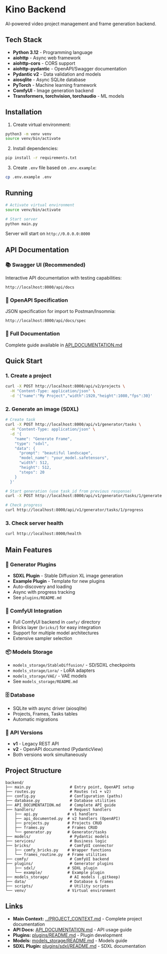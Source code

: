 # Kino Backend

AI-powered video project management and frame generation backend.

## Tech Stack

- **Python 3.12** - Programming language
- **aiohttp** - Async web framework
- **aiohttp-cors** - CORS support
- **aiohttp-pydantic** - OpenAPI/Swagger documentation
- **Pydantic v2** - Data validation and models
- **aiosqlite** - Async SQLite database
- **PyTorch** - Machine learning framework
- **ComfyUI** - Image generation backend
- **Transformers, torchvision, torchaudio** - ML models

## Installation

1. Create virtual environment:
```bash
python3 -m venv venv
source venv/bin/activate
```

2. Install dependencies:
```bash
pip install -r requirements.txt
```

3. Create `.env` file based on `.env.example`:
```bash
cp .env.example .env
```

## Running

```bash
# Activate virtual environment
source venv/bin/activate

# Start server
python main.py
```

Server will start on `http://0.0.0.0:8000`

## API Documentation

### 📚 Swagger UI (Recommended)
Interactive API documentation with testing capabilities:
```
http://localhost:8000/api/docs
```

### 📄 OpenAPI Specification
JSON specification for import to Postman/Insomnia:
```
http://localhost:8000/api/docs/spec
```

### 📖 Full Documentation
Complete guide available in [API_DOCUMENTATION.md](./API_DOCUMENTATION.md)

## Quick Start

### 1. Create a project
```bash
curl -X POST http://localhost:8000/api/v2/projects \
  -H "Content-Type: application/json" \
  -d '{"name":"My Project","width":1920,"height":1080,"fps":30}'
```

### 2. Generate an image (SDXL)
```bash
# Create task
curl -X POST http://localhost:8000/api/v1/generator/tasks \
  -H "Content-Type: application/json" \
  -d '{
    "name": "Generate Frame",
    "type": "sdxl",
    "data": {
      "prompt": "beautiful landscape",
      "model_name": "your_model.safetensors",
      "width": 512,
      "height": 512,
      "steps": 20
    }
  }'

# Start generation (use task_id from previous response)
curl -X POST http://localhost:8000/api/v1/generator/tasks/1/generate

# Check progress
curl http://localhost:8000/api/v1/generator/tasks/1/progress
```

### 3. Check server health
```bash
curl http://localhost:8000/health
```

## Main Features

### 🎨 Generator Plugins
- **SDXL Plugin** - Stable Diffusion XL image generation
- **Example Plugin** - Template for new plugins
- Auto-discovery and loading
- Async with progress tracking
- See `plugins/README.md`

### 🔧 ComfyUI Integration
- Full ComfyUI backend in `comfy/` directory
- Bricks layer (`bricks/`) for easy integration
- Support for multiple model architectures
- Extensive sampler selection

### 📦 Models Storage
- `models_storage/StableDiffusion/` - SD/SDXL checkpoints
- `models_storage/Lora/` - LoRA adapters
- `models_storage/VAE/` - VAE models
- See `models_storage/README.md`

### 🗄️ Database
- SQLite with async driver (aiosqlite)
- Projects, Frames, Tasks tables
- Automatic migrations

### 📡 API Versions
- **v1** - Legacy REST API
- **v2** - OpenAPI documented (PydanticView)
- Both versions work simultaneously

## Project Structure

```
backend/
├── main.py                 # Entry point, OpenAPI setup
├── routes.py               # Routes (v1 + v2)
├── config.py               # Configuration (paths)
├── database.py             # Database utilities
├── API_DOCUMENTATION.md    # Complete API guide
├── handlers/               # Request handlers
│   ├── api.py             # v1 handlers
│   ├── api_documented.py  # v2 handlers (OpenAPI)
│   ├── projects.py        # Projects CRUD
│   ├── frames.py          # Frames CRUD
│   └── generator.py       # Generator/tasks
├── models/                 # Pydantic models
├── services/               # Business logic
├── bricks/                 # ComfyUI connector
│   ├── comfy_bricks.py    # Wrapper functions
│   └── frames_routine.py  # Frame utilities
├── comfy/                  # ComfyUI backend
├── plugins/                # Generator plugins
│   ├── sdxl/              # SDXL plugin
│   └── example/           # Example plugin
├── models_storage/         # AI models (.gitkeep)
├── data/                   # Database & frames
├── scripts/                # Utility scripts
└── venv/                  # Virtual environment
```

## Links

- **Main Context:** [../PROJECT_CONTEXT.md](../PROJECT_CONTEXT.md) - Complete project documentation
- **API Docs:** [API_DOCUMENTATION.md](./API_DOCUMENTATION.md) - API usage guide
- **Plugins:** [plugins/README.md](./plugins/README.md) - Plugin development
- **Models:** [models_storage/README.md](./models_storage/README.md) - Models guide
- **SDXL Plugin:** [plugins/sdxl/README.md](./plugins/sdxl/README.md) - SDXL documentation

